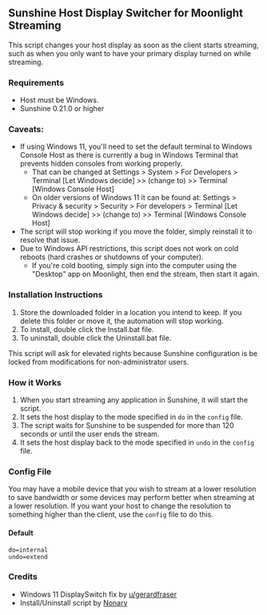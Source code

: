 ## Sunshine Host Display Switcher for Moonlight Streaming

This script changes your host display as soon as the client starts streaming, such as when you only want to have your primary display turned on while streaming.

### Requirements

- Host must be Windows.
- Sunshine 0.21.0 or higher

### Caveats:

- If using Windows 11, you'll need to set the default terminal to Windows Console Host as there is currently a bug in Windows Terminal that prevents hidden consoles from working properly.
  - That can be changed at Settings > System > For Developers > Terminal [Let Windows decide] >> (change to) >> Terminal [Windows Console Host]
  - On older versions of Windows 11 it can be found at: Settings > Privacy & security > Security > For developers > Terminal [Let Windows decide] >> (change to) >> Terminal [Windows Console Host]
- The script will stop working if you move the folder, simply reinstall it to resolve that issue.
- Due to Windows API restrictions, this script does not work on cold reboots (hard crashes or shutdowns of your computer).
  - If you're cold booting, simply sign into the computer using the "Desktop" app on Moonlight, then end the stream, then start it again.

<!-- #### GFE Users
- You'll need to use the Geforce Experience version of this script instead.
  - The current release for Geforce Experience users is: https://github.com/Nonary/ResolutionAutomation/releases/tag/2.0.15_gfe -->

### Installation Instructions

1. Store the downloaded folder in a location you intend to keep. If you delete this folder or move it, the automation will stop working.
2. To install, double click the Install.bat file.
3. To uninstall, double click the Uninstall.bat file.

This script will ask for elevated rights because Sunshine configuration is be locked from modifications for non-administrator users.

### How it Works

1. When you start streaming any application in Sunshine, it will start the script.
2. It sets the host display to the mode specified in `do` in the `config` file.
3. The script waits for Sunshine to be suspended for more than 120 seconds or until the user ends the stream.
4. It sets the host display back to the mode specified in `undo` in the `config` file.

### Config File

You may have a mobile device that you wish to stream at a lower resolution to save bandwidth or some devices may perform better when streaming at a lower resolution. If you want your host to change the resolution to something higher than the client, use the `config` file to do this.

#### Default

```
do=internal
undo=extend
```

### Credits

- Windows 11 DisplaySwitch fix by [u/gerardfraser](https://www.reddit.com/r/windowsinsiders/comments/uurnqd/comment/ipeoq15)
- Install/Uninstall script by [Nonary](https://github.com/Nonary)
